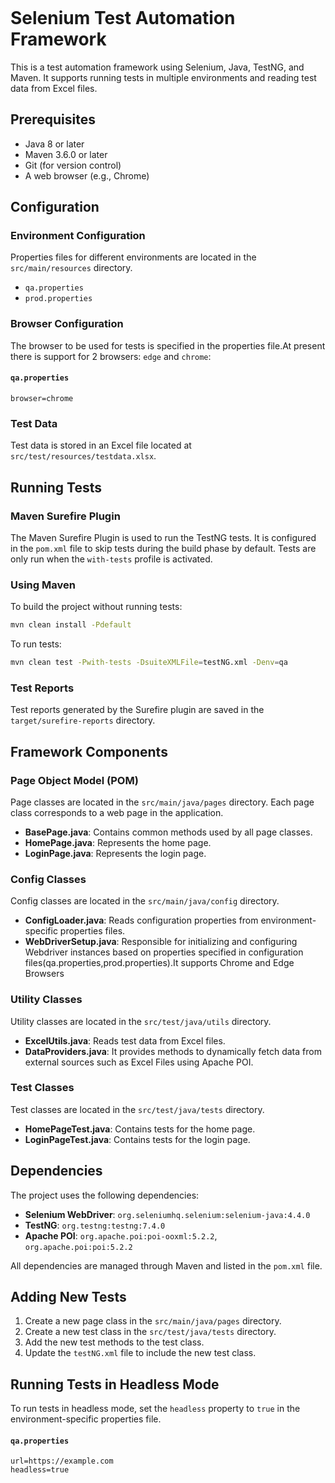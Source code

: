 ```markdown
```
# Selenium Test Automation Framework

This is a test automation framework using Selenium, Java, TestNG, and Maven. It supports running tests in multiple environments and reading test data from Excel files.

## Prerequisites

- Java 8 or later
- Maven 3.6.0 or later
- Git (for version control)
- A web browser (e.g., Chrome)

## Configuration

### Environment Configuration

Properties files for different environments are located in the `src/main/resources` directory.

- `qa.properties`
- `prod.properties`
### Browser Configuration

The browser to be used for tests is specified in the properties file.At present there is support for 2 browsers: `edge` and `chrome`:
#### `qa.properties`
```properties
browser=chrome
```
### Test Data

Test data is stored in an Excel file located at `src/test/resources/testdata.xlsx`.

## Running Tests

### Maven Surefire Plugin

The Maven Surefire Plugin is used to run the TestNG tests. It is configured in the `pom.xml` file to skip tests during the build phase by default. Tests are only run when the `with-tests` profile is activated.

### Using Maven

To build the project without running tests:

```sh
mvn clean install -Pdefault
```

To run tests:

```sh
mvn clean test -Pwith-tests -DsuiteXMLFile=testNG.xml -Denv=qa
```

### Test Reports

Test reports generated by the Surefire plugin are saved in the `target/surefire-reports` directory.

## Framework Components

### Page Object Model (POM)

Page classes are located in the `src/main/java/pages` directory. Each page class corresponds to a web page in the application.

- **BasePage.java**: Contains common methods used by all page classes.
- **HomePage.java**: Represents the home page.
- **LoginPage.java**: Represents the login page.

### Config Classes

Config classes are located in the `src/main/java/config` directory.

- **ConfigLoader.java**: Reads configuration properties from environment-specific properties files.
- **WebDriverSetup.java**: Responsible for initializing and configuring Webdriver instances based on properties specified in configuration files(qa.properties,prod.properties).It supports Chrome and Edge Browsers

### Utility Classes

Utility classes are located in the `src/test/java/utils` directory.

- **ExcelUtils.java**: Reads test data from Excel files.
- **DataProviders.java**: It provides methods to dynamically fetch data from external sources such as Excel Files using Apache POI.

### Test Classes

Test classes are located in the `src/test/java/tests` directory.

- **HomePageTest.java**: Contains tests for the home page.
- **LoginPageTest.java**: Contains tests for the login page.

## Dependencies

The project uses the following dependencies:

- **Selenium WebDriver**: `org.seleniumhq.selenium:selenium-java:4.4.0`
- **TestNG**: `org.testng:testng:7.4.0`
- **Apache POI**: `org.apache.poi:poi-ooxml:5.2.2`, `org.apache.poi:poi:5.2.2`

All dependencies are managed through Maven and listed in the `pom.xml` file.

## Adding New Tests

1. Create a new page class in the `src/main/java/pages` directory.
2. Create a new test class in the `src/test/java/tests` directory.
3. Add the new test methods to the test class.
4. Update the `testNG.xml` file to include the new test class.

## Running Tests in Headless Mode

To run tests in headless mode, set the `headless` property to `true` in the environment-specific properties file.
#### `qa.properties`
```properties
url=https://example.com
headless=true
```
